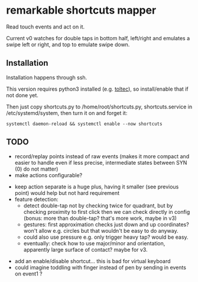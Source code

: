# remarkable shortcuts mapper

Read touch events and act on it.

Current v0 watches for double taps in bottom half, left/right and emulates a swipe left or right,
and top to emulate swipe down.

## Installation

Installation happens through ssh.

This version requires python3 installed (e.g. [toltec](https://toltec-dev.org/)), so install/enable that if not done yet.

Then just copy shortcuts.py to /home/root/shortcuts.py, shortcuts.service in /etc/systemd/system, then turn it on and forget it:
```
systemctl daemon-reload && systemctl enable --now shortcuts
```


## TODO

- record/replay points instead of raw events (makes it more compact and easier to handle even if less precise, intermediate states between SYN (0) do not matter)
- make actions configurable?
 * keep action separate is a huge plus, having it smaller (see previous point) would help but not hard requirement
 * feature detection:
   - detect double-tap not by checking twice for quadrant, but by checking proximity to first click then we can check directly in config
     (bonus: more than double-tap? that's more work, maybe in v3)
   - gestures: first approximation checks just down and up coordinates? won't allow e.g. circles but that wouldn't be easy to do anyway.
   - could also use pressure e.g. only trigger heavy tap? would be easy.
   - eventually: check how to use major/minor and orientation, apparently large surface of contact? maybe for v3.
- add an enable/disable shortcut... this is bad for virtual keyboard
- could imagine toddling with finger instead of pen by sending in events on event1 ?
